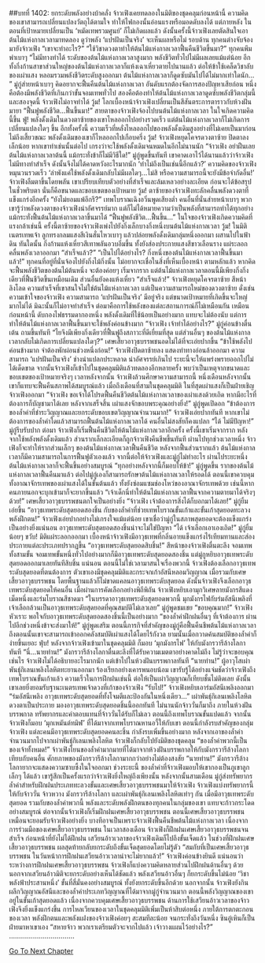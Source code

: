 ##บทที่ 1402: ยกระดับพลังอย่างบ้าคลั่ง
จ้าวเฟิงเคยทดลองในมิติของชุดคลุมก่อนหน้านี้ ความคิดของเขาสามารถเปลี่ยนแปลงวัตถุได้ตามใจ ทำให้ไฟกองนั้นอ่อนแรงหรือมอดดับลงได้
แต่ภายหลัง ในตอนที่เป้าหมายเปลี่ยนเป็น ‘หมัดเทพรวมศูนย์’ ก็ไม่เกิดผลแล้ว
ดังนั้นครั้งนี้จ้าวเฟิงเลยตัดสินใจเอาต้นไม้แห่งกาลเวลามาทดลอง ดูว่าพลัง ‘แปรฝันเป็นจริง’ จะเห็นผลหรือไม่
รอบด้าน ทุกคนต่างจับจ้องมายังจ้าวเฟิง
“เขาจะทำอะไร?”
“ใช้วิชาดวงตาทำให้ต้นไม้แห่งกาลเวลาฟื้นคืนชีวิตขึ้นมา?”
ทุกคนพึมพำเบาๆ
“ไม่มีทางทำได้ ระดับของต้นไม้แห่งกาลเวลาสูงมาก พลังชีวิตทั่วไปไม่มีผลเลยแม้แต่น้อย อีกทั้งกิ่งก้านสาขาส่วนใหญ่ของต้นไม้แห่งกาลเวลาก็แห้งเฉาเหี่ยวตายไปนานแล้ว ต่อให้ข้าใช้เคล็ดวิชาลับของเผ่าแสง หลอมรวมพลังชีวิตระดับสูงออกมา ต้นไม้แห่งกาลเวลาก็ดูดซับมันไปได้ไม่มากเท่าใดนัก... ”
มู่กู่ส่ายหน้าเบาๆ
คิดอยากจะฟื้นคืนต้นไม้แห่งกาลเวลา อันดับแรกต้องจัดการสองปัญหาเสียก่อน
หนึ่งคือต้องมีพลังชีวิตที่เกินกว่าขั้นจอมเทพทั่วไป สองคือต้องทำให้ต้นไม้แห่งกาลเวลาดูดซับพลังชีวิตกลุ่มนี้
และสองจุดนี้ จ้าวเฟิงไม่อาจทำได้
วู้ม!
โลกเบื้องหน้าจ้าวเฟิงเปลี่ยนเป็นสีสันตระการตาราวกับห้วงฝันมายา
“ฟื้นฟูพลังชีวิต...ฟื้นขึ้นมา!”
สายตาของจ้าวเฟิงจ้องไปบนต้นไม้แห่งกาลเวลา ในใจเกิดความคิดนี้ขึ้น
ฟู่!
พลังดั้งเดิมในดวงตาซ้ายของเขาไหลออกไปอย่างรวดเร็ว
แต่ต้นไม้แห่งกาลเวลาก็ไม่เกิดการเปลี่ยนแปลงใดๆ ขึ้น
อีกทั้งครั้งนี้ ความเร็วที่หลั่งไหลออกไปของพลังดั้งเดิมสูงอย่างที่ไม่เคยเป็นมาก่อน
ไม่ถึงเสี้ยวขณะ พลังดั้งเดิมของเขาก็ไหลออกไปเกือบครึ่ง
วู้ม!
จ้าวเฟิงหยุดโคจรดวงตาซ้าย ปิดตาลงเล็กน้อย
หากเขาทำเช่นนั้นต่อไป เกรงว่าจะใช้พลังดั้งเดิมจนหมดในอีกไม่นานนัก
“จ้าวเฟิง อย่าฝืนเลย ต้นไม้แห่งกาลเวลาต้นนี้ แม้กระทั่งข้าก็ไม่มีวิธีใด!”
มู่กู่พูดขึ้นทันที
เขาคาดเอาไว้ได้นานแล้วว่าจ้าวเฟิงไม่มีทางทำสำเร็จ ดังนั้นจึงไม่ได้คาดหวังอะไรมากนัก
‘ทำไม่ถึงเป็นเช่นนี้อีกแล้ว?’
ความคิดของจ้าวเฟิงหมุนวนรวดเร็ว
‘ลำพังแค่ใช้พลังดั้งเดิมกลับไม่มีผลใดๆ...ไม่สิ หรือความสามารถนี้จะยังมีข้อจำกัดอื่น!’
จ้าวเฟิงลืมตาขึ้นโดยพลัน
เขาเปรียบเทียบตัวอย่างที่สำเร็จและล้มเหลวอย่างละเอียด ก่อนจะได้ข้อสรุปในชั่วพริบตา นั่นก็คือขนาดและขอบเขตของเป้าหมาย
วู้ม!
ตาซ้ายของจ้าวเฟิงทะลักคลื่นพลังดวงตาที่แข็งแกร่งอีกครั้ง
“ยังไม่ยอมแพ้อีกรึ?”
เทพโบราณเฉิงอวิ๋นพูดเสียงต่ำ
คนอื่นที่นั่นส่ายหน้าเบาๆ พวกเขารู้ว่าพลังดวงตาของจ้าวเฟิงน่าอัศจรรย์มาก แต่ก็ไม่ได้หมายความว่าเป็นพลังที่สามารถทำได้ทุกอย่าง แม้กระทั่งฟื้นต้นไม้แห่งกาลเวลาขึ้นมาได้
“ฟื้นฟูพลังชีวิต...ฟื้นขึ้น...”
ในใจของจ้าวเฟิงเกิดความคิดที่แรงกล้าเช่นนี้
ครั้งนี้ตาซ้ายของจ้าวเฟิงเพ่งไปยังกิ่งเล็กบางกิ่งหนึ่งบนต้นไม้แห่งกาลเวลา
วู้ม!
ในมิติเนตรเทพเจ้า ลูกทรงกลมแสงสีเงินสั่นไหวเบาๆ แล้วปล่อยพลังดั้งเดิมกลุ่มหนึ่งออกมา ผสานไปในฟ้าดิน
ทันใดนั้น
กิ่งก้านแห้งเหี่ยวสีเทาพลันอวบอิ่มขึ้น ทั้งยังส่องประกายแสงสีขาวเลือนราง แผ่ระลอกคลื่นพลังเวลาออกมา
“สำเร็จแล้ว?”
“เป็นไปได้อย่างไร? กิ่งหนึ่งของต้นไม้แห่งกาลเวลาฟื้นขึ้นมาแล้ว!”
ทุกคนที่อยู่ที่นั่นจ้องไปยังกิ่งไม้กิ่งนั้น ไม่อยากจะเชื่อในสิ่งที่เห็นเบื้องหน้า
ตามหลักแล้ว หากคิดจะฟื้นพลังชีวิตของต้นไม้ต้นหนึ่ง จะต้องค่อยๆ เริ่มจากราก
แต่ต้นไม้แห่งกาลเวลาตอนนี้มีเพียงกิ่งกิ่งเดียวที่ฟื้นชีวิตขึ้นเหมือนเดิม ส่วนอื่นยังคงแห้งเหี่ยว
“สำเร็จแล้ว!”
จ้าวเฟิงหยุดโคจรตาซ้าย สีหน้าลิงโลด
ความสำเร็จที่เขาสนใจไม่ใช่ต้นไม้แห่งกาลเวลา แต่เป็นความสามารถใหม่ของดวงตาซ้าย
ดั่งเช่นความเข้าใจของจ้าวเฟิง ความสามารถ ‘แปรฝันเป็นจริง’ มีอยู่จริง แต่ขนาดเป้าหมายที่เกิดขึ้นจะใหญ่มากไม่ได้ มิฉะนั้นก็ไม่อาจทำสำเร็จ
ต่อมาคือการใช้พลังของแต่ละสถานการณ์ก็ไม่เหมือนกัน
เหมือนก่อนหน้านี้ ดับกองไฟธรรมดากองหนึ่ง พลังดั้งเดิมที่ใช้น้อยเป็นอย่างมาก แทบจะไม่ต้องนับ
แต่การทำให้ต้นไม้แห่งกาลเวลาฟื้นขึ้นมาจะใช้พลังค่อนข้างมาก
“จ้าวเฟิง เจ้าทำได้อย่างไร?”
มู่กู่ค่อนข้างตื่นเต้น ถามขึ้นทันที
“ไยจึงมีเพียงกิ่งเดียวที่ฟื้นฟูถึงสภาวะที่ดีเยี่ยมที่สุด แต่ส่วนอื่นๆ ของต้นไม้แห่งกาลเวลากลับไม่เกิดการเปลี่ยนแปลงใดๆ?”
เศษเสี้ยวอาวุธบรรพชนอดไม่ได้ที่จะเอ่ยปากขึ้น
“ข้าใช้พลังไปค่อนข้างมาก จำต้องพักผ่อนช่วงหนึ่งก่อน!”
จ้าวเฟิงปิดตาซ้ายลง แสดงท่าทางอ่อนล้าออกมา
ความสามารถ ‘แปรฝันเป็นจริง’ ช่างน่าแปลกประหลาด น่าอัศจรรย์เกินไป ระยะนี้จะให้แพร่งพรายออกไปไม่ได้เด็ดขาด
จากนั้นจ้าวเฟิงก็เข้าไปในชุดคลุมมิติแล้วทดลองอีกหลายครั้ง พบว่าเป็นเหตุจากขนาดและขอบเขตของเป้าหมายจริงๆ
เวลาหลังจากนั้น จ้าวเฟิงล้วนศึกษาความสามารถนี้
หนึ่งเดือนหลังจากนั้น เขาก็แทบจะฟื้นคืนสภาพได้สมบูรณ์แล้ว
เมื่อถึงเดือนที่สามในชุดคลุมมิติ ในที่สุดเผ่าแสงก็เป็นฝ่ายเชิญจ้าวเฟิงออกมา
“จ้าวเฟิง ขอเจ้าได้โปรดฟื้นคืนชีวิตต้นไม้แห่งกาลเวลาของเผ่าแสงด้วยเถิด หากมีอะไรที่ต้องการก็บัญชามาได้เลย หลังจากเสร็จสิ้น เผ่าแสงจักขอบพระคุณอย่างยิ่ง!”
มู่กู่พูดเปิดอก
“ข้าต้องการของล้ำค่าที่ชำระวิญญาณและยกระดับขอบเขตวิญญาณจำนวนมาก!”
จ้าวเฟิงเอ่ยปากทันที
หากเขาไม่ต้องการของล้ำค่าใดแล้วสามารถฟื้นต้นไม้แห่งกาลเวลาได้ คนอื่นไม่สงสัยก็คงแปลก
“ได้ ไม่มีปัญหา!”
มู่กู่รีบรับปาก
ต่อมา จ้าวเฟิงก็เริ่มฟื้นคืนชีวิตให้ต้นไม้แห่งกาลเวลาอีกครั้ง
ครั้งนี้เขาเริ่มจากราก
หลังจากใช้พลังพลังดั้งเดิมแล้ว ส่วนรากเล็กละเอียดก็ถูกจ้าวเฟิงคืนชีพขึ้นทันที
ผ่านไปทุกช่วงเวลาหนึ่ง จ้าวเฟิงก็จะทำให้รากส่วนเล็กๆ ของต้นไม้แห่งกาลเวลาฟื้นคืนชีวิต
หลังจากฟื้นส่วนรากแล้ว ต้นไม้แห่งกาลเวลาก็มีความสามารถในการฟื้นฟูตัวเองแล้ว จากนี้ต่อให้จ้าวเฟิงและมู่กู่ไม่ทำอะไร ผ่านไประยะหนึ่งต้นไม้แห่งกาลเวลาก็จะฟื้นขึ้นอย่างสมบูรณ์
“ทุกอย่างหลังจากนี้ก็มอบให้ข้า!”
มู่กู่พูดขึ้น
รากของต้นไม้แห่งกาลเวลาฟื้นคืนมาแล้ว ต่อไปมู่กู่เองก็สามารถรักษาต้นไม้แห่งกาลเวลาให้รอดได้
ตอนนี้เขาควบคุมทั้งอาณาจักรเทพของเผ่าแสงได้ในขั้นต้นแล้ว ทั้งยังซ่อมแซมช่องโหว่ของอาณาจักรเทพด้วย
เช่นนี้หากคนภายนอกจะบุกเข้ามาก็จะยากขึ้นแล้ว
“เจ้าเด็กนี่ทำให้ต้นไม้แห่งกาลเวลาฟื้นจากความตายมาได้จริงๆ ด้วย!”
เศษเสี้ยวอาวุธบรรพชนตกใจเป็นอย่างยิ่ง
“จ้าวเฟิง เจ้าต้องการสิ่งได้ก็บอกมาได้เลย!”
มู่กู่ยิ้มเอ่ยขึ้น
“อาวุธเทพระดับสุดยอดสองชิ้น กับของล้ำค่าที่ช่วยเทพโบราณขั้นเก้าและขั้นเก้าสุดยอดทะลวงพลังฝึกตน!”
จ้าวเฟิงเอ่ยปากอย่างไม่เกรงใจแม้แต่น้อย
เขาเชื่อว่ามู่กู่ในสภาพสุดยอดจะต้องแข็งแกร่งเป็นอย่างยิ่งแน่นอน อาวุธเทพระดับสุดยอดสองชิ้นน่าจะไม่ใช่ปัญหา
“ได้ เจ้าเลือกเอาเองเถิด!”
มู่กู่ยิ้มน้อยๆ
ขวับ!
มิติแผ่ระลอกออกมา เบื้องหน้าจ้าวเฟิงมีอาวุธเทพที่กลิ่นอายแข็งแกร่งไร้เทียมทานและส่องประกายแต่ละประเภทปรากฏขึ้น
“อาวุธเทพระดับสุดยอดสิบชิ้น!”
สีหน้าของจ้าวเฟิงตื่นตะลึง
จอมเทพทั้งสามขั้น จอมเทพขั้นหนึ่งทั่วไปอย่างมากก็มีอาวุธเทพระดับสุดยอดสองชิ้น แต่มู่กูหยิบอาวุธเทพระดับสุดยอดออกมาเลยทันทีสิบชิ้น
แน่นอน ตอนนี้ไม่ใช่เวลามาสนใจเรื่องพวกนี้ จ้าวเฟิงต้องเลือกอาวุธเทพระดับสุดยอดที่ตนต้องการ
ตัวเขาเองมีชุดคลุมมิติและกระจกเก้าอัสนีหลอมวิญญาณ เมื่อรวมกับเศษเสี้ยวอาวุธบรรพชน โดยพื้นฐานแล้วก็ไม่ขาดแคลนอาวุธเทพระดับสุดยอด
ดังนั้นจ้าวเฟิงจึงเลือกอาวุธเทพระดับสุดยอดให้คนอื่น
เมื่อผ่านการคัดเลือกอย่างพิถีพิถัน จ้าวเฟิงหยิบเอามุกวิเศษลายมังกรสีแดงเม็ดหนึ่งและร่มโบราณสีชาดมา
“ในบรรดาอาวุธเทพระดับสุดยอดพวกนี้ มุกมังกรไฟกับร่มอัสนีเพลิงที่เจ้าเลือกล้วนเป็นอาวุธเทพระดับสุดยอดที่คุณสมบัติไม่เลวเลย”
มู่กู่พูดชมเชย
“ขอบคุณมาก!”
จ้าวเฟิงหัวเราะ พอใจกับอาวุธเทพระดับสุดยอดสองชิ้นนี้เป็นอย่างมาก
“ของล้ำค่าฝึกฝนอื่นๆ ที่เจ้าต้องการ ผ่านไปอีกช่วงหนึ่งข้าจะส่งมาให้!”
มู่กู่พูดเสริม
ตอนนี้ภารกิจที่สำคัญของมู่กู่คือฟื้นคืนชีพต้นไม้แห่งกาลเวลา ถึงตอนนั้นเขาจะสามารถเข้าออกคลังสมบัติเผ่าแสงได้โดยไร้กังวล
ยามนั้นเมื่อกวาดค้นสมบัติของล้ำค่าก็ง่ายขึ้นเยอะ
ฟุ่บ!
หลังจากจ้าวเฟิงเข้ามาในชุดคลุมมิติ ก็มอบ ‘มุกมังกรไฟ’ ให้กับมังกรวารีล้างโลกาทันที
“นี่...นายท่าน!”
มังกรวารีล้างโลกาตื่นตะลึงที่ได้รับความเมตตาอย่างคาดไม่ถึง ไม่รู้ว่าจะขอบคุณเช่นไร
จ้าวเฟิงไม่ได้อธิบายอะไรมากนัก แต่เข้าไปในห้วงฝันบรรพกาลทันที
“นายท่าน!”
ผู้อาวุโสเผ่าพันธุ์กิเลนเพลิงโลหิตทะยานออกมา ร้องเรียกอย่างเคารพนอบน้อม
เขารับรู้ได้อย่างแจ่มชัดว่าจ้าวเฟิงถึงเทพโบราณขั้นเก้าแล้ว
ความเร็วในการฝึกฝนเช่นนี้ ต่อให้เป็นเผ่าวิญญาณก็เทียบชั้นไม่ติดเลย ดังนั้นเขาเลยยิ่งยอมรับฐานะเนตรเทพเจ้าดวงที่เก้าของจ้าวเฟิง
“รับไป!”
จ้าวเฟิงหยิบเอาร่มอัสนีเพลิงออกมา
“ร่มอัสนีเพลิง อาวุธเทพระดับสุดยอดที่ทั้งโจมตีและป้องกันในหนึ่งเดียว...”
เผ่าพันธุ์กิเลนเพลิงโลหิตดวงตาเป็นประกาย มองอาวุธเทพระดับสุดยอดชิ้นนี้ออกทันที
ไม่นานนักจ้าววั่นก็มาถึง ภายในห้วงฝันบรรพกาล ทรัพยากรและค่าตอบแทนที่จ้าววั่นได้รับก็ไม่เลว ตอนนี้ถึงเทพโบราณขั้นแปดแล้ว
จากนั้นจ้าวเฟิงก็มอบ ‘มุกเหมันต์ทมิฬ’ ที่ได้มาจากเทพโบราณหานอวี้ให้กับเขา
ตอนนี้กำลังรบสำคัญของกลุ่มจ้าวเฟิง แต่ละคนมีอาวุธเทพระดับสุดยอดคนละชิ้น กำลังรบเพิ่มขึ้นอย่างมาก
หลังจากเอาของล้ำค่าจำนวนมากไปจากเผ่าพันธุ์กิเลนเพลิงโลหิต จ้าวเฟิงก็กลับไปยังมิติของชุดคลุม
“ของล้ำค่าพวกนี้เป็นของเจ้าทั้งหมด!”
จ้าวเฟิงโยนของล้ำค่ามากมายที่ได้มาจากห้วงฝันบรรพกาลให้กับมังกรวารีล้างโลกา
เทียบกับคนอื่น ศักยภาพของมังกรวารีล้างโลกามากกว่าอย่างไม่ต้องสงสัย
“นายท่าน!”
มังกรวารีล้างโลกายากจะแสดงความซาบซึ้งในใจออกมา
ช่วงระยะนี้ ของล้ำค่าที่จ้าวเฟิงมอบให้เขากองเป็นภูเขาลูกเล็กๆ ได้แล้ว เขารู้สึกเป็นครั้งแรกว่าจ้าวเฟิงยิ่งใหญ่ถึงเพียงนั้น
หลังจากนั้นสามเดือน มู่กู่ส่งทรัพยากรล้ำค่าสำหรับฝึกฝนประเภททะลวงขั้นและเศษเสี้ยวอาวุธบรรพชนมาให้จ้าวเฟิง
จ้าวเฟิงแบ่งทรัพยากรนี้ให้กับจ้าววั่น จ้าวหวาง มังกรวารีล้างโลกา และเผ่าพันธุ์กิเลนเพลิงโลหิตเท่าๆ กัน
เมื่อมีอาวุธเทพระดับสุดยอด รวมกับของล้ำค่าพวกนี้ พลังและระดับพลังฝึกตนของทุกคนในกลุ่มของเขา แทบจะก้าวกระโดดอย่างสมบูรณ์
ต่อจากนั้นจ้าวเฟิงก็เริ่มฝึกฝนเศษเสี้ยวอาวุธบรรพชน
ตอนนี้เศษเสี้ยวอาวุธบรรพชนเหมือนจะยอมรับจ้าวเฟิงอย่างยิ่ง บางทีอาจเป็นเพราะจ้าวเฟิงฟื้นคืนชีพต้นไม้แห่งกาลเวลา
เนื่องจากการร่วมมือของเศษเสี้ยวอาวุธบรรพชน ในเวลาสองเดือน จ้าวเฟิงก็ฝึกฝนเศษเสี้ยวอาวุธบรรพชนจนสำเร็จ
ก่อนหน้าที่ยังไม่ได้ฝึกฝน เสวียนอ้าวเวลาของจ้าวเฟิงเดิมก็ไปถึงขั้นเจ็ดแล้ว
ในช่วงที่ฝึกฝนเศษเสี้ยวอาวุธบรรพชน ผลสุดท้ายกลับยกระดับถึงขั้นเจ็ดสุดยอดโดยไม่รู้ตัว
“สมกับที่เป็นเศษเสี้ยวอาวุธบรรพชน ในวันหน้าการฝึกฝนเสวียนอ้าวเวลาน่าจะไม่ยากแล้ว!”
จ้าวเฟิงค่อนข้างยินดี
แน่นอนว่าระหว่างการฝึกฝนเศษเสี้ยวอาวุธบรรพชน จ้าวเฟิงก็แบ่งความคิดหลายส่วนไปฝึกฝนด้านอื่นๆ ด้วย
นอกจากเสวียนอ้าวมิติจะยกระดับอย่างเห็นได้ชัดแล้ว พลังเสวียนอ้าวอื่นๆ ก็ยกระดับขึ้นไม่น้อย ‘วิชาพลังฟ้าประสานหนึ่ง’ ขั้นที่สี่มั่นคงอย่างสมบูรณ์ ทั้งยังยกระดับขึ้นอีกด้วย
นอกจากนั้น จ้าวเฟิงยังกินผลึกวิญญาณอัสนีและของล้ำค่าประเภทวิญญาณที่ได้มาจากมู่กู่จำนวนมาก
ตอนนี้พลังวิญญาณของเขาอยู่ในขั้นเก้าสุดยอดแล้ว
เนื่องจากควบคุมเศษเสี้ยวอาวุธบรรพชน ด้านการใช้เสวียนอ้าวเวลาของจ้าวเฟิงจึงยิ่งแข็งแกร่งขึ้น
การไหลเวียนของเวลาในชุดคลุมมิติเพิ่มเป็นห้าสิบต่อหนึ่ง
ภายใต้การตกตะกอนของเวลา พลังฝึกตนและพลังแฝงของจ้าวเฟิงค่อยๆ สะสมทีละน้อย
จนกระทั่งถึงวันหนึ่ง ซินอู๋เหินก็เป็นฝ่ายมาหาเขาเอง
“สหายจ้าว พวกเราเตรียมตัวจะจากไปแล้ว เจ้าวางแผนไว้อย่างไร?”
……………………………


[Go To Next Chapter]( ./259.md)